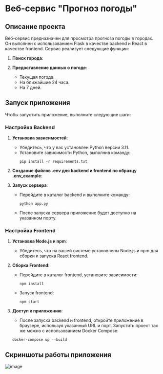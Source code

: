 # Веб-сервис "Прогноз погоды"

## Описание проекта
Веб-сервис предназначен для просмотра прогноза погоды в городах. Он выполнен с использованием Flask в качестве backend и React в качестве frontend. Сервис реализует следующие функции:
1. **Поиск города**: 

2. **Предоставление данных о погоде**:
   - Текущая погода.
   - На ближайшие 24 часа.
   - На 7 дней.


## Запуск приложения
Чтобы запустить приложение, выполните следующие шаги:

### Настройка Backend

1. **Установка зависимостей**:
   - Убедитесь, что у вас установлен Python версии 3.11.
   - Установите зависимости Python, выполнив команду:
     ```
     pip install -r requirements.txt
     ```

2. **Создание файлов .env для backend и frontend по образцу .env_example**:

3. **Запуск сервера**:
   - Перейдите в каталог backend и выполните команду:
     ```
     python app.py
     ```
   - После запуска сервера приложение будет доступно на указанном порту.

### Настройка Frontend

1. **Установка Node.js и npm**:
   - Убедитесь, что на вашей системе установлены Node.js и npm для сборки и запуска React frontend.

2. **Сборка Frontend**:
   - Перейдите в каталог frontend, установите зависимости:
     ```
     npm install
     ```
   - Запуск frontend:
     ```
     npm start
     ```

3. **Доступ к приложению**:
   - После запуска backend и frontend, откройте приложение в браузере, используя указанный URL и порт.
Запустить проект так же можно с использованием Docker Compose:
    ```
    docker-compose up --build
    ```

## Скриншоты работы приложения
![image](https://github.com/user-attachments/assets/6bd53753-9c05-49fd-b17b-5f57e46f96b5)

